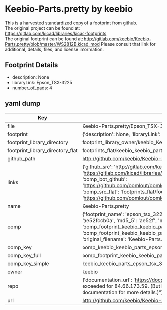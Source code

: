 # Keebio-Parts.pretty by keebio  
This is a harvested standardized copy of a footprint from github.  
The original project can be found at:  
https://gitlab.com/kicad/libraries/kicad-footprints  
The original footprint can be found at:
http://gitlab.com/keebio/Keebio-Parts.pretty/blob/master/WS2812B.kicad_mod
Please consult that link for additional, details, files, and license information.  
## Footprint Details
* description: None  
* libraryLink: Epson_TSX-3225  
* number_of_pads: 4  
## yaml dump  
| Key | Value |  
| --- | --- |  
| file | Keebio-Parts.pretty/Epson_TSX-3225.kicad_mod |  
| footprint | {'description': None, 'libraryLink': 'Epson_TSX-3225', 'number_of_pads': 4} |  
| footprint_library_directory | footprint_library_owner/keebio_Keebio-Parts.pretty |  
| footprint_library_directory_flat | footprints_flat/keebio_keebio_parts_epson_tsx_3225/working |  
| github_path | http://github.com/keebio/Keebio-Parts.pretty/blob/master/Epson_TSX-3225.kicad_mod |  
| links | {'github_src': 'http://gitlab.com/keebio/Keebio-Parts.pretty/blob/master/WS2812B.kicad_mod', 'github_src_repo': 'https://gitlab.com/kicad/libraries/kicad-footprints', 'oomp_bot': 'footprints/keebio_keebio_parts_epson_tsx_3225/working', 'oomp_bot_github': 'https://github.com/oomlout/oomlout_oomp_footprint_bot/tree/main/footprints/keebio_keebio_parts_epson_tsx_3225/working', 'oomp_src_flat': 'footprints_flat/footprints_flat/keebio_keebio_parts_epson_tsx_3225/working', 'oomp_src_flat_github': 'https://github.com/oomlout/oomlout_oomp_footprint_src/tree/main/footprints_flat/keebio_keebio_parts_epson_tsx_3225/working'} |  
| name | Keebio-Parts.pretty |  
| oomp | {'footprint_name': 'epson_tsx_3225', 'library_name': 'keebio_parts', 'md5': 'ae52fccb0a997735544a3b7eb95910dc', 'md5_10': 'ae52fccb0a', 'md5_5': 'ae52f', 'md5_6': 'ae52fc', 'oomp_key': 'oomp_keebio_keebio_parts_epson_tsx_3225', 'oomp_key_extra': 'oomp_footprint_keebio_keebio_parts_epson_tsx_3225', 'oomp_key_full': 'oomp_footprint_keebio_keebio_parts_epson_tsx_3225_ae52fc', 'oomp_key_simple': 'keebio_keebio_parts_epson_tsx_3225', 'original_filename': 'Keebio-Parts.pretty/Epson_TSX-3225.kicad_mod', 'owner_name': 'keebio'} |  
| oomp_key | oomp_keebio_keebio_parts_epson_tsx_3225 |  
| oomp_key_full | oomp_footprint_keebio_keebio_parts_epson_tsx_3225 |  
| oomp_key_simple | keebio_keebio_parts_epson_tsx_3225 |  
| owner | keebio |  
| repo | {'documentation_url': 'https://docs.github.com/rest/overview/resources-in-the-rest-api#rate-limiting', 'message': "API rate limit exceeded for 84.66.173.59. (But here's the good news: Authenticated requests get a higher rate limit. Check out the documentation for more details.)"} |  
| url | http://github.com/keebio/Keebio-Parts.pretty |  

